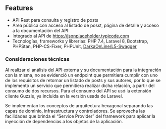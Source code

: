 ## Features

- API Rest para consulta y registro de posts
- Área pública con acceso al listado de posst, página de detalle y acceso a la documentación del API
- Integrado al API de https://jsonplaceholder.typicode.com
- Tecnologías, frameworks y librerias: PHP 7.4, Laravel 8, Bootstrap, PHPStan, PHP-CS-Fixer, PHPUnit, [DarkaOnLine/L5-Swagger](https://github.com/DarkaOnLine/L5-Swagger "DarkaOnLine/L5-Swagger")

### Consideraciones técnicas
Al realizar el análisis del API externa y su documentación para la integración con la misma, no se evidenció un endpoint que permitiera cumplir con uno de los requisitos de retornar un listado de posts y sus autores, por lo que se implementó un servicio que permitiera realizar dicha relación, a partir del consumo de dos recursos. Para el consumo del API se usó la extensión cliente Guzzle, ya incluida en la versión usada de Laravel.

Se implementan los conceptos de arquitectura hexagonal separando las capas de dominio, infraestructura y controladores. Se aprovecha las facilidades que brinda el “Service Provider” del framework para aplicar la inyección de dependencias a los objetos de la aplicación.
